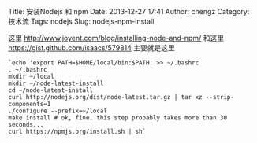 Title: 安装Nodejs 和 npm
Date: 2013-12-27 17:41
Author: chengz
Category: 技术流
Tags: nodejs
Slug: nodejs-npm-install


这里 http://www.joyent.com/blog/installing-node-and-npm/ 和这里
https://gist.github.com/isaacs/579814 主要就是这里

    `echo 'export PATH=$HOME/local/bin:$PATH' >> ~/.bashrc
    . ~/.bashrc
    mkdir ~/local
    mkdir ~/node-latest-install
    cd ~/node-latest-install
    curl http://nodejs.org/dist/node-latest.tar.gz | tar xz --strip-components=1
    ./configure --prefix=~/local
    make install # ok, fine, this step probably takes more than 30 seconds...
    curl https://npmjs.org/install.sh | sh`

